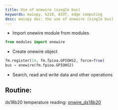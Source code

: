 ```yaml
---
title: Use of onewire (single bus)
keywords: maixpy, k210, AIOT, edge computing
desc: maixpy doc: the use of onewire (single bus)
---
```



* Import onewire module from modules

```python
from modules import onewire
```

* Create onewire object

```python
fm.register(14, fm.fpioa.GPIOHS2, force=True)
bus = onewire(fm.fpioa.GPIOHS2)
```

* Search, read and write data and other operations

## Routine:

ds18b20 temperature reading: [onwire_ds18b20](https://github.com/sipeed/MaixPy_scripts/blob/80f4eb71d3481b6f119f25f39f7c9b37404b99ce/hardware/demo_onewire_ds18x20.py)
